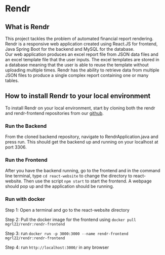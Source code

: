 # Rendr

## What is Rendr

This project tackles the problem of automated financial report rendering. Rendr is a responsive web application created using React.JS for frontend, Java Spring Boot for the backend and MySQL for the database.\
Our web application produces an excel report file from JSON data files and an excel template file that the user inputs. The excel templates are stored in a database meaning that the user is able to reuse the template without uploading multiple times. Rendr has the ability to retrieve data from multiple JSON files to produce a single complex report containing one or many tables.

## How to install Rendr to your local environment

To install Rendr on your local environment, start by cloning both the rendr and rendr-frontend repositories from our [github](https://github.com/MJKR-Tech).

### Run the Backend

From the cloned backend repository, navigate to RendrApplication.java and press run. This should get the backend up and running on your localhost at port 3306.

### Run the Frontend

After you have the backend running, go to the frontend and in the command line terminal, type `cd react-website` to change the directory to react-website. Then use the script `npm start` to start the frontend. A webpage should pop up and the application should be running.

### Run with docker

Step 1: Open a terminal and go to the react-website directory

Step 2: Pull the docker image for the frontend using `docker pull mgrl22/rendr:rendr-frontend`

Step 3: run `docker run -p 3000:3000 --name rendr-frontend mgrl22/rendr:rendr-frontend`

Step 4: run `http://localhost:3000/` in any browser
